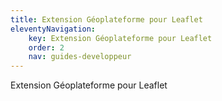 ```yaml
---
title: Extension Géoplateforme pour Leaflet
eleventyNavigation:
    key: Extension Géoplateforme pour Leaflet
    order: 2
    nav: guides-developpeur
---
```


Extension Géoplateforme pour Leaflet
